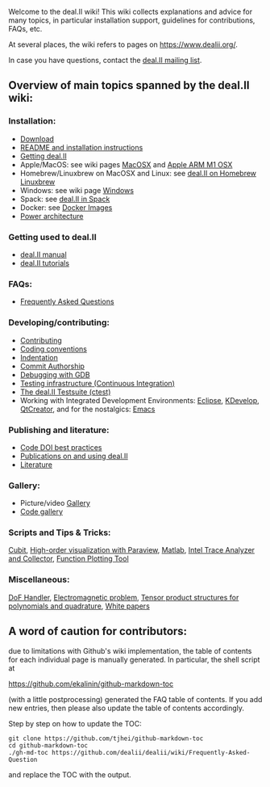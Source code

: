 Welcome to the deal.II wiki! This wiki collects explanations and advice for many topics, in particular installation support, guidelines for contributions, FAQs, etc.

At several places, the wiki refers to pages on https://www.dealii.org/.

In case you have questions, contact  the [deal.II mailing list](https://www.dealii.org/mail.html).

## Overview of main topics spanned by the deal.II wiki:

### Installation:

* [Download](https://www.dealii.org/download.html)
* [README and installation instructions](https://www.dealii.org/developer/readme.html)
* [Getting deal.II](https://github.com/dealii/dealii/wiki/Getting-deal.II)
* Apple/MacOS: see wiki pages [MacOSX](https://github.com/dealii/dealii/wiki/MacOSX) and [Apple ARM M1 OSX](https://github.com/dealii/dealii/wiki/Apple-ARM-M1-OSX)
* Homebrew/Linuxbrew on MacOSX and Linux: see [deal.II on Homebrew Linuxbrew](https://github.com/dealii/dealii/wiki/deal.II-on-Homebrew---Linuxbrew)
* Windows: see wiki page [Windows](https://github.com/dealii/dealii/wiki/Windows#using-dealii-on-native-windows)
* Spack: see [deal.II in Spack](https://github.com/dealii/dealii/wiki/deal.II-in-Spack)
* Docker: see [Docker Images](https://github.com/dealii/dealii/wiki/Docker-Images)
* [Power architecture](https://github.com/dealii/dealii/wiki/Power-architecture)

### Getting used to deal.II

* [deal.II manual](https://www.dealii.org/developer/doxygen/deal.II/index.html)
* [deal.II tutorials](https://www.dealii.org/developer/doxygen/deal.II/Tutorial.html)

### FAQs:

* [Frequently Asked Questions](https://github.com/dealii/dealii/wiki/Frequently-Asked-Questions)

### Developing/contributing:

* [Contributing](https://github.com/dealii/dealii/wiki/Contributing)
* [Coding conventions](https://www.dealii.org/developer/doxygen/deal.II/CodingConventions.html)
* [Indentation](https://github.com/dealii/dealii/wiki/Indentation)
* [Commit Authorship](https://github.com/dealii/dealii/wiki/Commit-authorship)
* [Debugging with GDB](https://github.com/dealii/dealii/wiki/Debugging-with-GDB)
* [Testing infrastructure (Continuous Integration)](https://github.com/dealii/dealii/wiki/Testing-Infrastructure)
* [The deal.II Testsuite (ctest)](https://www.dealii.org/developer/developers/testsuite.html)
* Working with Integrated Development Environments: [Eclipse](https://github.com/dealii/dealii/wiki/Eclipse), [KDevelop](https://github.com/dealii/dealii/wiki/KDevelop), [QtCreator](https://github.com/dealii/dealii/wiki/QtCreator), and for the nostalgics: [Emacs](https://github.com/dealii/dealii/wiki/Emacs)

### Publishing and literature:

* [Code DOI best practices](https://github.com/dealii/dealii/wiki/Code-DOI-best-practices)
* [Publications on and using deal.II](https://www.dealii.org/publications.html)
* [Literature](https://github.com/dealii/dealii/wiki/Literature)

### Gallery:

* Picture/video [Gallery](https://github.com/dealii/dealii/wiki/Gallery)
* [Code gallery](https://dealii.org/developer/doxygen/deal.II/CodeGallery.html)

### Scripts and Tips & Tricks:

[Cubit](https://github.com/dealii/dealii/wiki/Mesh-Input-And-Output), [High-order visualization with Paraview](https://github.com/dealii/dealii/wiki/Mesh-Input-And-Output), [Matlab](https://github.com/dealii/dealii/wiki/Mesh-Input-And-Output), [Intel Trace Analyzer and Collector](https://github.com/dealii/dealii/wiki/Mesh-Input-And-Output), [Function Plotting Tool](https://github.com/dealii/dealii/wiki/Function-Plotting-Tool)

### Miscellaneous:

[DoF Handler](https://github.com/dealii/dealii/wiki/DoF-Handler), [Electromagnetic problem](https://github.com/dealii/dealii/wiki/Electromagnetic-problem), [Tensor product structures for polynomials and quadrature](https://github.com/dealii/dealii/wiki/Tensor-product-structures-for-polynomials-and-quadrature), [White papers](https://github.com/dealii/dealii/wiki/White-papers)

## A word of caution for contributors: 

due to limitations with Github's wiki implementation, the table of contents for each individual page is manually generated. In particular, the shell script at

https://github.com/ekalinin/github-markdown-toc

(with a little postprocessing) generated the FAQ table of contents. If you add new entries, then please also update the table of contents accordingly.

Step by step on how to update the TOC:

```
git clone https://github.com/tjhei/github-markdown-toc
cd github-markdown-toc
./gh-md-toc https://github.com/dealii/dealii/wiki/Frequently-Asked-Question
```

and replace the TOC with the output.
